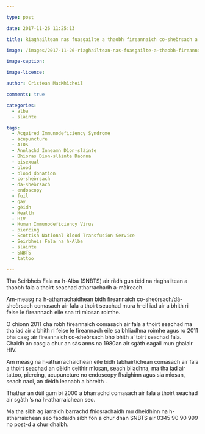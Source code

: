 ```yaml
---

type: post

date: 2017-11-26 11:25:13

title: Riaghailtean nas fuasgailte a thaobh fireannaich co-sheòrsach a’ toirt seachad fala

image: /images/2017-11-26-riaghailtean-nas-fuasgailte-a-thaobh-fireannaich-co-sheorsach-a-toirt-seachad-fala.jpg

image-caption:

image-licence:

author: Crìstean MacMhìcheil

comments: true

categories:
  - alba
  - slainte

tags:
  - Acquired Immunodeficiency Syndrome
  - acupuncture
  - AIDS
  - Annlachd Inneamh Dìon-slàinte
  - Bhìoras Dìon-slàinte Daonna
  - bisexual
  - blood
  - blood donation
  - co-sheòrsach
  - dà-sheòrsach
  - endoscopy
  - fuil
  - gay
  - gèidh
  - Health
  - HIV
  - Human Immunodeficiency Virus
  - piercing
  - Scottish National Blood Transfusion Service
  - Seirbheis Fala na h-Alba
  - slàinte
  - SNBTS
  - tattoo

---
```


Tha Seirbheis Fala na h-Alba (SNBTS) air ràdh gun tèid na riaghailtean a thaobh fala a thoirt seachad atharrachadh a-màireach.

<!--more-->

Am-measg na h-atharrachaidhean bidh fireannaich co-sheòrsach/dà-sheòrsach comasach air fala a thoirt seachad mura h-eil iad air a bhith ri feise le fireannach eile sna trì mìosan roimhe.

O chionn 2011 cha robh fireannaich comasach air fala a thoirt seachad ma tha iad air a bhith ri feise le fireannach eile sa bhliadhna roimhe agus ro 2011 bha casg air fireannaich co-sheòrsach bho bhith a&#8217; toirt seachad fala. Chaidh an casg a chur an sàs anns na 1980an air sgàth eagail mun ghalair HIV.

Am measg na h-atharrachaidhean eile bidh tabhairtichean comasach air fala a thoirt seachad an dèidh ceithir mìosan, seach bliadhna, ma tha iad air tattoo, piercing, acupuncture no endoscopy fhaighinn agus sia mìosan, seach naoi, an dèidh leanabh a bhreith .

Thathar an dùil gum bi 2000 a bharrachd comasach air fala a thoirt seachad air sgàth &#8217;s na h-atharraichean seo.

Ma tha sibh ag iarraidh barrachd fhiosrachaidh mu dheidhinn na h-atharraichean seo faodaidh sibh fòn a chur dhan SNBTS air 0345 90 90 999 no post-d a chur dhaibh.
